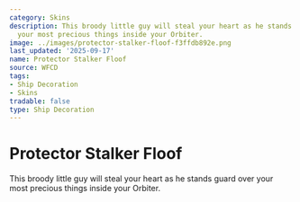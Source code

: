 ```yaml
---
category: Skins
description: This broody little guy will steal your heart as he stands guard over
  your most precious things inside your Orbiter.
image: ../images/protector-stalker-floof-f3ffdb892e.png
last_updated: '2025-09-17'
name: Protector Stalker Floof
source: WFCD
tags:
- Ship Decoration
- Skins
tradable: false
type: Ship Decoration
---
```


# Protector Stalker Floof

This broody little guy will steal your heart as he stands guard over your most precious things inside your Orbiter.

